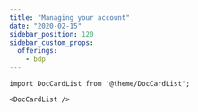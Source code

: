 ```yaml
---
title: "Managing your account"
date: "2020-02-15"
sidebar_position: 120
sidebar_custom_props:
  offerings:
    - bdp
---
```


```mdx-code-block
import DocCardList from '@theme/DocCardList';

<DocCardList />
```
